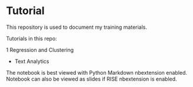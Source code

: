 # Tutorial

This repository is used to document my training materials.

Tutorials in this repo:

1 Regression and Clustering
* Text Analytics

The notebook is best viewed with Python Markdown nbextension enabled.
Notebook can also be viewed as slides if RISE nbextension is enabled.